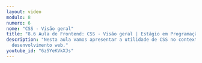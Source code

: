 ```yaml
---
layout: video
modulo: 8
numero: 6
nome: "CSS - Visão geral"
title: "8.6 Aula de Frontend: CSS - Visão geral | Estágio em Programação"
description: "Nesta aula vamos apresentar a utilidade de CSS no contexto de
  desenvolvimento web."
youtube_id: "6z5YeKVkXJs"
---
```


